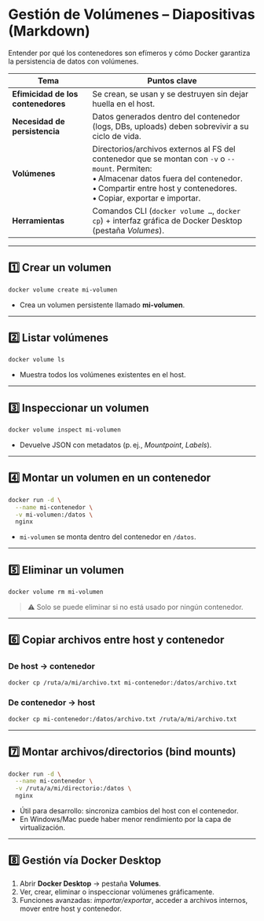 # Gestión de Volúmenes – Diapositivas (Markdown)

Entender por qué los contenedores son efímeros y cómo Docker garantiza la persistencia de datos con volúmenes.

| Tema | Puntos clave |
|------|--------------|
| **Efimicidad de los contenedores** | Se crean, se usan y se destruyen sin dejar huella en el host. |
| **Necesidad de persistencia** | Datos generados dentro del contenedor (logs, DBs, uploads) deben sobrevivir a su ciclo de vida. |
| **Volúmenes** | Directorios/archivos externos al FS del contenedor que se montan con `-v` o `--mount`. Permiten: <br>• Almacenar datos fuera del contenedor.<br>• Compartir entre host y contenedores.<br>• Copiar, exportar e importar. |
| **Herramientas** | Comandos CLI (`docker volume …`, `docker cp`) + interfaz gráfica de Docker Desktop (pestaña *Volumes*). |

---

## 1️⃣ Crear un volumen
```bash
docker volume create mi-volumen
```
- Crea un volumen persistente llamado **mi‑volumen**.

---

## 2️⃣ Listar volúmenes
```bash
docker volume ls
```
- Muestra todos los volúmenes existentes en el host.

---

## 3️⃣ Inspeccionar un volumen
```bash
docker volume inspect mi-volumen
```
- Devuelve JSON con metadatos (p. ej., *Mountpoint*, *Labels*).

---

## 4️⃣ Montar un volumen en un contenedor
```bash
docker run -d \
  --name mi-contenedor \
  -v mi-volumen:/datos \
  nginx
```
- `mi-volumen` se monta dentro del contenedor en `/datos`.

---

## 5️⃣ Eliminar un volumen
```bash
docker volume rm mi-volumen
```
> ⚠️ Solo se puede eliminar si no está usado por ningún contenedor.

---

## 6️⃣ Copiar archivos entre host y contenedor  
### De host → contenedor
```bash
docker cp /ruta/a/mi/archivo.txt mi-contenedor:/datos/archivo.txt
```
### De contenedor → host
```bash
docker cp mi-contenedor:/datos/archivo.txt /ruta/a/mi/archivo.txt
```

---

## 7️⃣ Montar archivos/directorios (bind mounts)
```bash
docker run -d \
  --name mi-contenedor \
  -v /ruta/a/mi/directorio:/datos \
  nginx
```
- Útil para desarrollo: sincroniza cambios del host con el contenedor.  
- En Windows/Mac puede haber menor rendimiento por la capa de virtualización.

---

## 8️⃣ Gestión vía Docker Desktop  
1. Abrir **Docker Desktop** → pestaña **Volumes**.  
2. Ver, crear, eliminar o inspeccionar volúmenes gráficamente.  
3. Funciones avanzadas: *importar/exportar*, acceder a archivos internos, mover entre host y contenedor.
